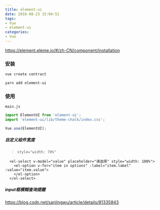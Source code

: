 ```yaml
---
title: element-ui
date: 2018-08-23 15:04:51
tags:
- Vue
- element-ui
categories:
- Vue
---
```


<https://element.eleme.io/#/zh-CN/component/installation>

### 安装

```bash
vue create contract

yarn add element-ui
```

### 使用

`main.js`

```js
import ElementUI from 'element-ui';
import 'element-ui/lib/theme-chalk/index.css';

Vue.use(ElementUI);
```

<!--more-->

##### 自定义组件宽度

> `style="width: 70%"`

```vue
  <el-select v-model="value" placeholder="请选择" style="width: 100%">
    <el-option v-for="item in options" :label="item.label" :value="item.value">
    </el-option>
  </el-select>
```

##### input框模糊查询提醒

<https://blog.csdn.net/sanlingwu/article/details/81335843>

